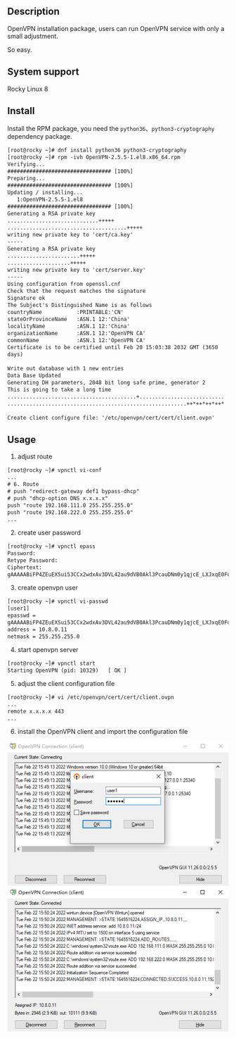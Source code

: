 
## Description
OpenVPN installation package, users can run OpenVPN service with only a small adjustment. </p>
So easy.

## System support
Rocky Linux 8

## Install
Install the RPM package, you need the `python36`、`python3-cryptography` dependency package.
```shell
[root@rocky ~]# dnf install python36 python3-cryptography
[root@rocky ~]# rpm -ivh OpenVPN-2.5.5-1.el8.x86_64.rpm 
Verifying...                          ################################# [100%]
Preparing...                          ################################# [100%]
Updating / installing...
   1:OpenVPN-2.5.5-1.el8              ################################# [100%]
Generating a RSA private key
.............................+++++
......................................+++++
writing new private key to 'cert/ca.key'
-----
Generating a RSA private key
.......................+++++
....................+++++
writing new private key to 'cert/server.key'
-----
Using configuration from openssl.cnf
Check that the request matches the signature
Signature ok
The Subject's Distinguished Name is as follows
countryName           :PRINTABLE:'CN'
stateOrProvinceName   :ASN.1 12:'China'
localityName          :ASN.1 12:'China'
organizationName      :ASN.1 12:'OpenVPN CA'
commonName            :ASN.1 12:'OpenVPN CA'
Certificate is to be certified until Feb 20 15:03:38 2032 GMT (3650 days)

Write out database with 1 new entries
Data Base Updated
Generating DH parameters, 2048 bit long safe prime, generator 2
This is going to take a long time
.........................................+...........................
.........................................................++*++*++*++*

Create client configure file: '/etc/openvpn/cert/cert/client.ovpn'
```

## Usage
1. adjust route
```shell
[root@rocky ~]# vpnctl vi-conf
...
# 6. Route
# push "redirect-gateway def1 bypass-dhcp"
# push "dhcp-option DNS x.x.x.x"
push "route 192.168.111.0 255.255.255.0"
push "route 192.168.222.0 255.255.255.0"
...
```

2. create user password
```shell
[root@rocky ~]# vpnctl epass
Password: 
Retype Password: 
Ciphertext: gAAAAABiFP4ZEuEXSui53CCx2wdxAv3DVL42au9dVB0Akl3PcauDNm0y1qjcE_LXJxqE0FoktX9v9I0qIvlhnkgnbGAQJnGHlw==
```

3. create openvpn user
```shell
[root@rocky ~]# vpnctl vi-passwd
[user1]
epasswd = gAAAAABiFP4ZEuEXSui53CCx2wdxAv3DVL42au9dVB0Akl3PcauDNm0y1qjcE_LXJxqE0FoktX9v9I0qIvlhnkgnbGAQJnGHlw==
address = 10.8.0.11
netmask = 255.255.255.0
```

4. start openvpn server
```shell
[root@rocky ~]# vpnctl start
Starting OpenVPN (pid: 10329)   [ OK ]
```

5. adjust the client configuration file
```shell
[root@rocky ~]# vi /etc/openvpn/cert/cert/client.ovpn
...
remote x.x.x.x 443
...
```

6. install the OpenVPN client and import the configuration file

![](https://github.com/cloudp1216/OpenVPN/blob/main/Software/login_1.jpg)
![](https://github.com/cloudp1216/OpenVPN/blob/main/Software/login_2.jpg)


